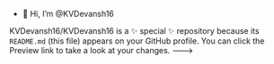 - 👋 Hi, I’m @KVDevansh16

KVDevansh16/KVDevansh16 is a ✨ special ✨ repository because its `README.md` (this file) appears on your GitHub profile.
You can click the Preview link to take a look at your changes.
--->
